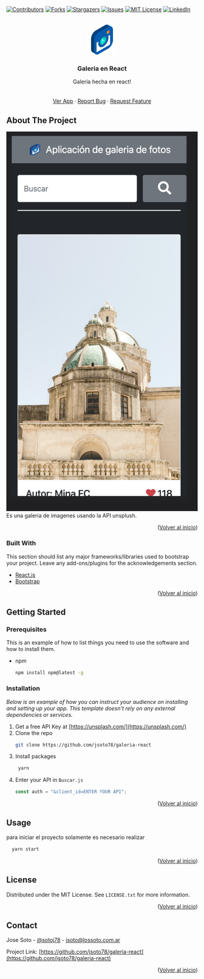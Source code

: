 <div id="top"></div>

[![Contributors][contributors-shield]][contributors-url]
[![Forks][forks-shield]][forks-url]
[![Stargazers][stars-shield]][stars-url]
[![Issues][issues-shield]][issues-url]
[![MIT License][license-shield]][license-url]
[![LinkedIn][linkedin-shield]][linkedin-url]

<!-- PROJECT LOGO -->
<br />
<div align="center">
  <a href="https://github.com/othneildrew/Best-README-Template">
    <img src="./src/assets/l.png" alt="Logo" width="80" height="80">
  </a>

  <h3 align="center">Galeria en React</h3>

  <p align="center">
   Galeria hecha en react!
    <br />
    <br />
    <br />
    <a href="https://stupefied-einstein-e5c706.netlify.app/">Ver App</a>
    ·
    <a href="https://github.com/jsoto78/galeria-react/issues">Report Bug</a>
    ·
    <a href="https://github.com/jsoto78/galeria-react/issues">Request Feature</a>
  </p>
</div>

<!-- ABOUT THE PROJECT -->

## About The Project

[![Product Name Screen Shot][product-screenshot]](https://stupefied-einstein-e5c706.netlify.app/) <br/>
Es una galeria de imagenes usando la API unsplush.

<p align="right">(<a href="#top">Volver al inicio</a>)</p>

### Built With

This section should list any major frameworks/libraries used to bootstrap your project. Leave any add-ons/plugins for the acknowledgements section.

- [React.js](https://reactjs.org/)
- [Bootstrap](https://getbootstrap.com)

<p align="right">(<a href="#top">Volver al inicio</a>)</p>

<!-- GETTING STARTED -->

## Getting Started

### Prerequisites

This is an example of how to list things you need to use the software and how to install them.

- npm
  ```sh
  npm install npm@latest -g
  ```

### Installation

_Below is an example of how you can instruct your audience on installing and setting up your app. This template doesn't rely on any external dependencies or services._

1. Get a free API Key at [https://unsplash.com/](https://unsplash.com/)
2. Clone the repo
   ```sh
   git clone https://github.com/jsoto78/galeria-react
   ```
3. Install packages
   ```sh
    yarn
   ```
4. Enter your API in `Buscar.js`
   ```js
   const auth = "&client_id=ENTER YOUR API";
   ```

<p align="right">(<a href="#top">Volver al inicio</a>)</p>

<!-- USAGE EXAMPLES -->

## Usage

para iniciar el proyecto solamente es necesario realizar

```sh
  yarn start
```

<p align="right">(<a href="#top">Volver al inicio</a>)</p>

<!-- LICENSE -->

## License

Distributed under the MIT License. See `LICENSE.txt` for more information.

<p align="right">(<a href="#top">Volver al inicio</a>)</p>

<!-- CONTACT -->

## Contact

Jose Soto - [@sotoj78](https://twitter.com/sotoj78) - jsoto@lossoto.com.ar

Project Link: [https://github.com/jsoto78/galeria-react](https://github.com/jsoto78/galeria-react)

<p align="right">(<a href="#top">Volver al inicio</a>)</p>

[contributors-shield]: https://img.shields.io/github/contributors/jsoto78/galeria-react?style=for-the-badge
[contributors-url]: https://github.com/jsoto78/galeria-react/graphs/contributors
[forks-shield]: https://img.shields.io/github/forks/jsoto78/galeria-react?style=for-the-badge
[forks-url]: https://github.com/jsoto78/galeria-react/network/members
[stars-shield]: https://img.shields.io/github/stars/jsoto78/galeria-react?style=for-the-badge
[stars-url]: https://github.com/jsoto78/galeria-react/stargazers
[issues-shield]: https://img.shields.io/github/issues/jsoto78/galeria-react?style=for-the-badge
[issues-url]: https://github.com/jsoto78/galeria-react/issues
[license-shield]: https://img.shields.io/github/license/jsoto78/galeria-react?style=for-the-badge
[license-url]: https://github.com/jsoto78/galeria-react/issues/LICENSE.txt
[linkedin-shield]: https://img.shields.io/badge/-LinkedIn-black.svg?style=for-the-badge&logo=linkedin&colorB=555
[linkedin-url]: https://www.linkedin.com/in/jose-soto-939b2ba/
[product-screenshot]: ./src/assets/screenshot.png
